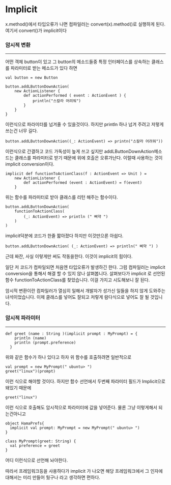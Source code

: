 # Implicit

x.method()에서 타입오류가 나면 컴파일러는 convert(x).method()로 실행하게 된다.
여기서 convert()가 implicit이다

### 암시적 변환
<hr>
어떤 객체 button이 있고 그 button의 메소드들중 특정 인터페이스를 상속하는 클래스를 파라미터로 받는 메소드가 있다 하면

```
val button = new Button 

button.addLButtonDownAction(
    new ActionListener {
        def actionPerformed ( event : ActionEvent ) {
            println("스칼라 어려워")
        }
    }
}
```
이런식으로 파라미터를 넘겨줄 수 있을것이다.
하지만 println 하나 넘겨 주려고 저렇게 쓰는건 너무 길다.

```
button.addLButtonDownAction((_: ActionEvent) => printn("스칼라 어려워"))
```
이런식으로 간결하고 코드 가독성이 높게 쓰고 싶지만 addLButtonDownAction메소드는 클래스를 파라미터로 받기 때문에 위에 호출은 오류가난다.
이럴때 사용하는 것이 implicit conversion이다.

```
implicit def functionToActionClass(f : ActionEvent => Unit ) = 
    new ActionListener {
        def actionPerformed (event : ActionEvent) = f(event)
    }
```
위는 함수를 파라미터로 받아 클래스를 리턴 해주는 함수이다.
```
button.addLButtonDownAction(
    functionToActionClass( 
        (_: ActionEvent) => println (" 삐약 ") 
    ) 
)
```
implicit덕분에 코드가 한줄 짧아졌다 하지만 이것만으론 아쉽다.
```
button.addLButtonDownAction( (_: ActionEvent) => println(" 삐약 ") )
```
근데 짜잔, 사실 이렇게만 써도 작동을한다. 이것이 implicit의 힘이다.

일단 저 코드가 컴파일되면 처음엔 타입오류가 발생하긴 한다. 그럼 컴파일러는 implicit conversion을 통해서 해결 할 수 있지 않나 살펴봅니다.
살펴보다가 implicit 로 선언된 함수 functionToActionClass를 찾았습니다. 이걸 가지고 시도해보니 잘 된다.

암시적 변환이란 컴파일러가 열심히 일해서 개발자가 성가신 일들을 하지 않게 도와주는 녀석이었습니다.
이제 클래스를 넣어도 잘되고 저렇게 람다식으로 넣어도 잘 될 것입니다. 

 

### 암시적 파라미터
<hr>

```
def greet (name : String )(implicit prompt : MyPrompt) = {
    println (name)
    println (prompt.preference)
  }
```
위와 같은 함수가 하나 있다고 하자 위 함수를 호출하려면 일반적으로
```
val prompt = new MyPrompt(" ubuntu> ")
greet("linux")(prompt)
```
이런 식으로 해야할 것이다.
하지만 함수 선언에서 두번째 파라미터 필드가 Implicit으로 돼있기 때문에



```
greet("linux")
```
이런 식으로 호출해도 암시적으로 파라미터에 값을 넣어준다. 물론 그냥 이렇게해서 되는건아니고

```
object HamaPrefs{
  implicit val prompt: MyPrompt = new MyPrompt(" ubuntu> ")
}

class MyPrompt(greet: String) {
  val preference = greet
}
```
어디 이런식으로 선언해 놔야한다.

따라서 프레임워크등을 사용하다가 implicit 가 나오면 해당 프레임워크에서 그 인자에 대해서는 미리 만들어 뒀구나 라고 생각하면 편하다.


